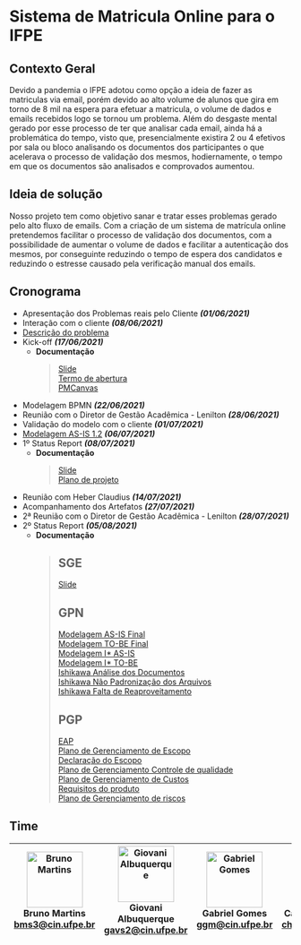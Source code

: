 # Sistema de Matricula Online para o IFPE

## Contexto Geral
Devido a pandemia o IFPE adotou como opção a ideia de fazer as matriculas via email, porém devido ao alto volume de alunos que gira em torno de 8 mil na espera para efetuar a matricula, o volume de dados e emails recebidos logo se tornou um problema. Além do desgaste mental gerado por esse processo de ter que analisar cada email, ainda há a problemática do tempo, visto que, presencialmente existira 2 ou 4 efetivos por sala ou bloco analisando os documentos dos participantes o que acelerava o processo de validação dos mesmos, hodiernamente, o tempo em que os documentos são analisados e comprovados aumentou.

## Ideia de solução
Nosso projeto tem como objetivo sanar e tratar esses problemas gerado pelo alto fluxo de emails. Com a criação de um sistema de matrícula online pretendemos facilitar o processo de validação dos documentos, com a possibilidade de aumentar o volume de dados e facilitar a autenticação dos mesmos, por conseguinte reduzindo o tempo de espera dos candidatos e reduzindo o estresse causado pela verificação manual dos emails.

## Cronograma
 - Apresentação dos Problemas reais pelo Cliente  ***(01/06/2021)***
 - Interação com o cliente  ***(08/06/2021)***
 - [Descrição do problema](SGE/Descrição-do-Problema.md) 
 - Kick-off ***(17/06/2021)***
   - **Documentação**
     > [Slide](SGE/Slide%20Kick-off.pdf)<br>
     > [Termo de abertura](/PGP/Termo%20de%20Abertura%20-%20Time%202.pdf)<br>
     > [PMCanvas](/PGP/PMCanvas_Abertura.PNG)
 - Modelagem BPMN ***(22/06/2021)***
 - Reunião com o Diretor de Gestão Acadêmica - Lenilton ***(28/06/2021)***
 - Validação do modelo com o cliente ***(01/07/2021)***
 - [Modelagem AS-IS 1.2](GPN/Matrículas%20IFPE%20(AS%20IS)%20-%20Versão%201.2.png) ***(06/07/2021)***
 - 1º Status Report ***(08/07/2021)***
   - **Documentação**
     > [Slide](/SGE/1º%20Status%20Report.pdf)<br>
     > [Plano de projeto](/PGP/_Plano%20de%20Projeto%20Preliminar.docx.pdf)
 - Reunião com Heber Claudius ***(14/07/2021)***
 - Acompanhamento dos Artefatos ***(27/07/2021)***
 - 2ª Reunião com o Diretor de Gestão Acadêmica - Lenilton ***(28/07/2021)***
 - 2º Status Report ***(05/08/2021)***
   - **Documentação**
     > ## SGE
     >[Slide](/SGE/2º%20Status%20Report%20(1).pdf)<br>
     > ## GPN
     >[Modelagem AS-IS Final](/GPN/Matrículas%20IFPE%20(AS%20IS)%20-%20Versão%20final%20(2).png)<br>
     >[Modelagem TO-BE Final](/GPN/Matrículas%20IFPE%20(TO%20BE)%20-%20Versão%20final%20(2).png)<br>
     >[Modelagem I* AS-IS](/GPN/I-Star%20AS-IS.JPG)<br>
     >[Modelagem I* TO-BE](/GPN/I-Star%20TO-BE.JPG)<br>
     >[Ishikawa Análise dos Documentos](/GPN/Ishikawa%20-%20Análise%20dos%20documentos.JPG)<br>
     >[Ishikawa Não Padronização dos Arquivos](/GPN/Ishikawa%20-%20Não%20padronização.JPG)<br>
     >[Ishikawa Falta de Reaproveitamento](/GPN/Ishikawa%20-%20Falta%20de%20Reaproveitamento.JPG)<br>
     > ## PGP
     >[EAP](/PGP/Gerência%20de%20Escopo_EAP.pdf)<br>
     >[Plano de Gerenciamento de Escopo](/PGP/Gerência%20de%20Escopo_Plano%20de%20Gerenciamento%20de%20Escopo%20do%20projeto.docx.pdf)<br>
     >[Declaração do Escopo](/PGP/Gerência%20de%20Escopo_Declaração%20de%20Escopo%20do%20Projeto.docx.pdf)<br>
     >[Plano de Gerenciamento Controle de qualidade](/PGP/Gerência%20da%20Qualidade_Plano%20de%20Controle%20da%20Qualidade%20do%20projeto.docx.pdf)<br>
     >[Plano de Gerenciamento de Custos](/PGP/Gerência%20de%20Custos_Plano%20de%20Gerenciamento%20de%20custos%20do%20projeto.docx.pdf)<br>
     >[Requisitos do produto](/PGP/Gerência%20de%20Escopo_Requisitos%20do%20produto.docx.pdf)<br>
     >[Plano de Gerenciamento de riscos](/PGP/Plano%20de%20Gerenciamento%20de%20Riscos%20do%20projeto.docx.pdf)<br>

## Time

| <img src="https://avatars.githubusercontent.com/u/49536304?v=4" width="100px;" alt="Bruno Martins"/><br>Bruno Martins<br><bms3@cin.ufpe.br>|<img src="https://avatars.githubusercontent.com/u/51493065?v=4" width="100px;" alt="Giovani Albuquerque"/> <br>Giovani Albuquerque<br><gavs2@cin.ufpe.br>|<img src="https://avatars.githubusercontent.com/u/52187353?v=4" width="100px;" alt="Gabriel Gomes"/> <br>Gabriel Gomes<br><ggm@cin.ufpe.br>|<img src="https://avatars.githubusercontent.com/u/52244835?v=4" width="100px;" alt="Carlos Henrique"/> <br>Carlos Henrique<br><chsf@cin.ufpe.br> |
|-|-|-|-|

